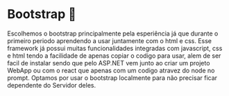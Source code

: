 # Bootstrap 👾

  Escolhemos o bootstrap principalmente pela esperiência já que durante o primeiro periodo aprendendo a usar juntamente com o html e css.
  Esse framework já possui muitas funcionalidades integradas com javascript, css e html tendo a facilidade  de apenas copiar o codigo para usar,
  alem de ser facil de instalar sendo que pelo ASP.NET vem junto ao criar um projeto WebApp ou com o react que apenas com um codigo atravez do node no prompt.
  Optamos por usar o bootstrap localmente para não precisar ficar dependente do Servidor deles.
